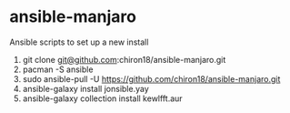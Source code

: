 # ansible-manjaro

Ansible scripts to set up a new install

1. git clone git@github.com:chiron18/ansible-manjaro.git   
2. pacman -S ansible
3. sudo ansible-pull -U https://github.com/chiron18/ansible-manjaro.git     
4. ansible-galaxy install jonsible.yay
5. ansible-galaxy collection install kewlfft.aur
